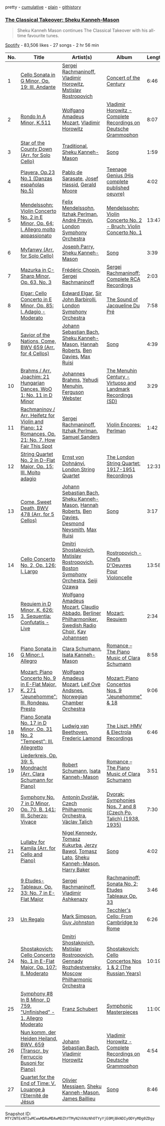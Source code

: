 pretty - [cumulative](/playlists/cumulative/37i9dQZF1DWXtBjoO4Thyy.md) - [plain](/playlists/plain/37i9dQZF1DWXtBjoO4Thyy) - [githistory](https://github.githistory.xyz/mackorone/spotify-playlist-archive/blob/main/playlists/plain/37i9dQZF1DWXtBjoO4Thyy)

### [The Classical Takeover: Sheku Kanneh\-Mason](https://open.spotify.com/playlist/37i9dQZF1DWXtBjoO4Thyy)

> Sheku Kanneh Mason continues The Classical Takeover with his all\-time favourite tunes.

[Spotify](https://open.spotify.com/user/spotify) - 83,506 likes - 27 songs - 2 hr 56 min

| No. | Title | Artist(s) | Album | Length |
|---|---|---|---|---|
| 1 | [Cello Sonata in G Minor, Op\. 19: III\. Andante](https://open.spotify.com/track/06Wx0oY11devl7Fs8fYC75) | [Sergei Rachmaninoff](https://open.spotify.com/artist/0Kekt6CKSo0m5mivKcoH51), [Vladimir Horowitz](https://open.spotify.com/artist/4Ws5hSoABAwvGJ4LhHwHgq), [Mstislav Rostropovich](https://open.spotify.com/artist/50hiYMhi0g77BOkkQ4zebB) | [Concert of the Century](https://open.spotify.com/album/1DzTxmfeDML7KrUS1wck0e) | 6:46 |
| 2 | [Rondo In A Minor, K.511](https://open.spotify.com/track/1tEkbPG2U8PAtTp19FFtz0) | [Wolfgang Amadeus Mozart](https://open.spotify.com/artist/4NJhFmfw43RLBLjQvxDuRS), [Vladimir Horowitz](https://open.spotify.com/artist/4Ws5hSoABAwvGJ4LhHwHgq) | [Vladimir Horowitz \- Complete Recordings on Deutsche Grammophon](https://open.spotify.com/album/6aNDjJNRgOQbWM0wcHvfHC) | 8:07 |
| 3 | [Star of the County Down \(Arr\. for Solo Cello\)](https://open.spotify.com/track/2Wx4VkGi4o0uIKzWb2ivCF) | [Traditional](https://open.spotify.com/artist/1U5zgr455OGyIkLNXvDdrf), [Sheku Kanneh\-Mason](https://open.spotify.com/artist/6OTr0YwLwGdv7mlmX27hRX) | [Song](https://open.spotify.com/album/7oncxQ9LukVa3u0SOTAuWd) | 1:59 |
| 4 | [Playera, Op.23 No.1 \(Danzas españolas No.5\)](https://open.spotify.com/track/2DvdcIEzG9sSmdwveow4kV) | [Pablo de Sarasate](https://open.spotify.com/artist/3L1iFJfRzE7yzilr2yGl6t), [Josef Hassid](https://open.spotify.com/artist/3LW4e1crU9OAptiL380K8n), [Gerald Moore](https://open.spotify.com/artist/0QjqcG7aDPrqJrEogqZu3w) | [Teenage Genius \(His complete published oeuvre\)](https://open.spotify.com/album/1rJ2TUg9h1bC4OojFQYUI0) | 4:02 |
| 5 | [Mendelssohn: Violin Concerto No\. 2 in E Minor, Op\. 64: I\. Allegro molto appassionato](https://open.spotify.com/track/45GpzRKY7eDSfBsi4w8Dtb) | [Felix Mendelssohn](https://open.spotify.com/artist/6MF58APd3YV72Ln2eVg710), [Itzhak Perlman](https://open.spotify.com/artist/0hIG9FXgjQxT8fKaYceFbA), [André Previn](https://open.spotify.com/artist/2tfWguHr2nj4e8KXLKciVq), [London Symphony Orchestra](https://open.spotify.com/artist/5yxyJsFanEAuwSM5kOuZKc) | [Mendelssohn: Violin Concerto No\. 2 \- Bruch: Violin Concerto No\. 1](https://open.spotify.com/album/7gYgexUuy2sDAp8PQPt8bd) | 13:47 |
| 6 | [Myfanwy \(Arr\. for Solo Cello\)](https://open.spotify.com/track/2B9Q7e084xFXvqqoDXmhXn) | [Joseph Parry](https://open.spotify.com/artist/4gzdx0XOE3JZwqUBUJpJXV), [Sheku Kanneh\-Mason](https://open.spotify.com/artist/6OTr0YwLwGdv7mlmX27hRX) | [Song](https://open.spotify.com/album/7oncxQ9LukVa3u0SOTAuWd) | 3:39 |
| 7 | [Mazurka in C\-Sharp Minor, Op\. 63, No\. 3](https://open.spotify.com/track/0mvmLfQYUKGQW7kTqUW5WL) | [Frédéric Chopin](https://open.spotify.com/artist/7y97mc3bZRFXzT2szRM4L4), [Sergei Rachmaninoff](https://open.spotify.com/artist/0Kekt6CKSo0m5mivKcoH51) | [Sergei Rachmaninoff: Complete RCA Recordings](https://open.spotify.com/album/2LFInxWGmE78xU7ETxqNb9) | 2:03 |
| 8 | [Elgar: Cello Concerto in E Minor, Op\. 85: I\. Adagio \- Moderato](https://open.spotify.com/track/3x93ghXBi0jqbm46wsU5ot) | [Edward Elgar](https://open.spotify.com/artist/430byzy0c5bPn5opiu0SRd), [Sir John Barbirolli](https://open.spotify.com/artist/5X3hmAle6klG0VvstAnvyD), [London Symphony Orchestra](https://open.spotify.com/artist/5yxyJsFanEAuwSM5kOuZKc) | [The Sound of Jacqueline Du Pré](https://open.spotify.com/album/2cq1TB0imGfqReueT6ERtm) | 7:58 |
| 9 | [Savior of the Nations, Come, BWV 659 \(Arr\. for 4 Cellos\)](https://open.spotify.com/track/7Il5v7dknoshlFkQRpIqxm) | [Johann Sebastian Bach](https://open.spotify.com/artist/5aIqB5nVVvmFsvSdExz408), [Sheku Kanneh\-Mason](https://open.spotify.com/artist/6OTr0YwLwGdv7mlmX27hRX), [Hannah Roberts](https://open.spotify.com/artist/1B14EjyPPZZWctTrY2vXFr), [Ben Davies](https://open.spotify.com/artist/5ODF3ZVZTnK7T3nvPprURU), [Max Ruisi](https://open.spotify.com/artist/0UqhmCMWvq49fgnXpO4vZQ) | [Song](https://open.spotify.com/album/7oncxQ9LukVa3u0SOTAuWd) | 4:39 |
| 10 | [Brahms / Arr\. Joachim: 21 Hungarian Dances, WoO 1: No\. 11 in D Minor](https://open.spotify.com/track/29SMYRJCjtBMd8gt4RYjBx) | [Johannes Brahms](https://open.spotify.com/artist/5wTAi7QkpP6kp8a54lmTOq), [Yehudi Menuhin](https://open.spotify.com/artist/32i0ni9RO8Q7T7T7ZqkGU2), [Ferguson Webster](https://open.spotify.com/artist/6zQ27cO6gmO812fHa9Jo4S) | [The Menuhin Century \- Virtuoso and Landmark Recordings \(SD\)](https://open.spotify.com/album/1SYkJUEfos7mQHi7TtYEEe) | 3:29 |
| 11 | [Rachmaninov / Arr\. Heifetz for Violin and Piano: 12 Romances, Op\. 21: No\. 7, How Fair This Spot](https://open.spotify.com/track/4vAfNmPvYHT9zkisyjto4g) | [Sergei Rachmaninoff](https://open.spotify.com/artist/0Kekt6CKSo0m5mivKcoH51), [Itzhak Perlman](https://open.spotify.com/artist/0hIG9FXgjQxT8fKaYceFbA), [Samuel Sanders](https://open.spotify.com/artist/1n8c6hHrMJPPnM99Ih1vqH) | [Violin Encores: Perlman](https://open.spotify.com/album/368EVvS5OcWyMzAn2GoB78) | 1:42 |
| 12 | [String Quartet No\. 2 in D\-Flat Major, Op\. 15: III\. Molto adagio](https://open.spotify.com/track/3dLLZqrrmL8e2HjPPb25ci) | [Ernst von Dohnányi](https://open.spotify.com/artist/4svbYK3Jck5FTklqYmeRPK), [London String Quartet](https://open.spotify.com/artist/57EZ0Z13LzdRJUxW1RTbua) | [The London String Quartet: 1917\-1951 Recordings](https://open.spotify.com/album/68kCA23pBdEZVzPZdgktQ6) | 12:31 |
| 13 | [Come, Sweet Death, BWV 478 \(Arr\. for 5 Cellos\)](https://open.spotify.com/track/0jIxlloOV1IC8ANskrmjuz) | [Johann Sebastian Bach](https://open.spotify.com/artist/5aIqB5nVVvmFsvSdExz408), [Sheku Kanneh\-Mason](https://open.spotify.com/artist/6OTr0YwLwGdv7mlmX27hRX), [Hannah Roberts](https://open.spotify.com/artist/1B14EjyPPZZWctTrY2vXFr), [Ben Davies](https://open.spotify.com/artist/5ODF3ZVZTnK7T3nvPprURU), [Desmond Neysmith](https://open.spotify.com/artist/1JDbWFeVdrcXAhwIrE9xf4), [Max Ruisi](https://open.spotify.com/artist/0UqhmCMWvq49fgnXpO4vZQ) | [Song](https://open.spotify.com/album/7oncxQ9LukVa3u0SOTAuWd) | 3:17 |
| 14 | [Cello Concerto No\. 2, Op\. 126: I\. Largo](https://open.spotify.com/track/1k0aeDuZkcMMtAoZ5fqdMl) | [Dmitri Shostakovich](https://open.spotify.com/artist/6s1pCNXcbdtQJlsnM1hRIA), [Mstislav Rostropovich](https://open.spotify.com/artist/50hiYMhi0g77BOkkQ4zebB), [Boston Symphony Orchestra](https://open.spotify.com/artist/0K23lQ2hSQAlxSEeZ05bjI), [Seiji Ozawa](https://open.spotify.com/artist/0atCvjK2GL6ezQFGOQOYQo) | [Rostropovich \- Chefs D'Oeuvres Pour Violoncelle](https://open.spotify.com/album/2ruONADeWaOyMHNr30hhNl) | 13:58 |
| 15 | [Requiem in D Minor, K\. 626: 3\. Sequentia: Confutatis \- Live](https://open.spotify.com/track/2uhNv2XPgmzWNsnxQBwJsh) | [Wolfgang Amadeus Mozart](https://open.spotify.com/artist/4NJhFmfw43RLBLjQvxDuRS), [Claudio Abbado](https://open.spotify.com/artist/6HclTVD03WSY6GUpN16BkP), [Berliner Philharmoniker](https://open.spotify.com/artist/6uRJnvQ3f8whVnmeoecv5Z), [Swedish Radio Choir](https://open.spotify.com/artist/1A9umzen6B9Shk2spCzR9y), [Kay Johannsen](https://open.spotify.com/artist/47YXE8kwtR1YCZ47SqsNXd) | [Mozart: Requiem](https://open.spotify.com/album/09ZGdaL9F1eSqKS8U9sKFt) | 2:34 |
| 16 | [Piano Sonata in G Minor: I\. Allegro](https://open.spotify.com/track/6UzZEuB6ivDYftNaCEu6gd) | [Clara Schumann](https://open.spotify.com/artist/2yzaWNFV3cxmcRZtwtr5WC), [Isata Kanneh\-Mason](https://open.spotify.com/artist/7FEzSfCBSOo0wAmdk9pQ6M) | [Romance – The Piano Music of Clara Schumann](https://open.spotify.com/album/7Jt7TzZQgrMsJgI7CPyApE) | 8:58 |
| 17 | [Mozart: Piano Concerto No\. 9 in E\-Flat Major, K\. 271 "Jeunehomme": III\. Rondeau\. Presto](https://open.spotify.com/track/3ajV5aUll6UgxN4eFtyXWL) | [Wolfgang Amadeus Mozart](https://open.spotify.com/artist/4NJhFmfw43RLBLjQvxDuRS), [Leif Ove Andsnes](https://open.spotify.com/artist/7J9Fo9dMjGNYY8usNMietL), [Norwegian Chamber Orchestra](https://open.spotify.com/artist/0d9lUpaO0F9TJH1mEJ3Ec5) | [Mozart: Piano Concertos Nos\. 9 "Jeunehomme" & 18](https://open.spotify.com/album/305nSYnzmKi3IROyolGpoQ) | 9:06 |
| 18 | [Piano Sonata No\. 17 in D Minor, Op\. 31 No\. 2 "Tempest": III\. Allegretto](https://open.spotify.com/track/4jAVzBlOvpzNuSa5jtFtTg) | [Ludwig van Beethoven](https://open.spotify.com/artist/2wOqMjp9TyABvtHdOSOTUS), [Frederic Lamond](https://open.spotify.com/artist/58wmVy8I6Nh3zMlpssAF4q) | [The Liszt, HMV & Electrola Recordings](https://open.spotify.com/album/2NpRWHzoyzlSb8gJiqPYvX) | 6:46 |
| 19 | [Liederkreis, Op\. 39: 5\. Mondnacht \(Arr\. Clara Schumann for Piano\)](https://open.spotify.com/track/14dJNmT7FOVXvCoNX3FKcX) | [Robert Schumann](https://open.spotify.com/artist/2UqjDAXnDxejEyE0CzfUrZ), [Isata Kanneh\-Mason](https://open.spotify.com/artist/7FEzSfCBSOo0wAmdk9pQ6M) | [Romance – The Piano Music of Clara Schumann](https://open.spotify.com/album/7Jt7TzZQgrMsJgI7CPyApE) | 3:51 |
| 20 | [Symphony No\. 7 in D Minor, Op\. 70, B\. 141: III\. Scherzo: Vivace](https://open.spotify.com/track/24NS9xiHjvh77tlKPMX9QE) | [Antonín Dvořák](https://open.spotify.com/artist/6n7nd5iceYpXVwcx8VPpxF), [Czech Philharmonic Orchestra](https://open.spotify.com/artist/35NnUEPKGspM23lTZvK3cb), [Václav Talich](https://open.spotify.com/artist/0RFTXIaP0UWd7J7UWcpqbH) | [Dvorak: Symphonies Nos\. 7 and 8 \(Czech Po, Talich\) \(1938, 1935\)](https://open.spotify.com/album/2TgVCLr3HfIJyP180uUQyA) | 7:30 |
| 21 | [Lullaby for Kamila \(Arr\. for Cello and Piano\)](https://open.spotify.com/track/3i4bxlsKREQ5L1CPCu3c7s) | [Nigel Kennedy](https://open.spotify.com/artist/7AANfmLM36QqH6QsOQnV3h), [Tomasz Kukurba](https://open.spotify.com/artist/1o84DJ2h5UBsrHD8wDM29Y), [Jerzy Bawol](https://open.spotify.com/artist/0Y9DK6QAk2YS4XSrznipj7), [Tomasz Lato](https://open.spotify.com/artist/5uGlIjhzwY1hNJkmbsXOo0), [Sheku Kanneh\-Mason](https://open.spotify.com/artist/6OTr0YwLwGdv7mlmX27hRX), [Harry Baker](https://open.spotify.com/artist/6Cb0nXxdjrk9nTcVXUgQvU) | [Song](https://open.spotify.com/album/7oncxQ9LukVa3u0SOTAuWd) | 4:02 |
| 22 | [9 Etudes\-Tableaux, Op\. 33: No\. 7 in E\-Flat Major](https://open.spotify.com/track/22c1OK8VcBqWb1PTQR8lVl) | [Sergei Rachmaninoff](https://open.spotify.com/artist/0Kekt6CKSo0m5mivKcoH51), [Vladimir Ashkenazy](https://open.spotify.com/artist/20iZXzMb8LoWXOeca32i82) | [Rachmaninoff: Sonata No\. 2; Etudes Tableaux Op\. 33](https://open.spotify.com/album/7FsTJe8z03jxbKfbWnfoym) | 3:46 |
| 23 | [Un Regalo](https://open.spotify.com/track/3FDNbEsnS6lnIeZhARvHtz) | [Mark Simpson](https://open.spotify.com/artist/2AMMmwPg4PPzGCtwRPPKhM), [Guy Johnston](https://open.spotify.com/artist/5ydL3z2G6caDkArOagfLYx) | [Tecchler's Cello: From Cambridge to Rome](https://open.spotify.com/album/2lNjb7FVsX8R8QpX9rMOrO) | 6:26 |
| 24 | [Shostakovich: Cello Concerto No\. 1 in E\-Flat Major, Op\. 107: II\. Moderato](https://open.spotify.com/track/3jPud22EIhycq0XCt5gmb2) | [Dmitri Shostakovich](https://open.spotify.com/artist/6s1pCNXcbdtQJlsnM1hRIA), [Mstislav Rostropovich](https://open.spotify.com/artist/50hiYMhi0g77BOkkQ4zebB), [Gennady Rozhdestvensky](https://open.spotify.com/artist/7sjMk07ASNAAPVXoag7sGO), [Moscow Philharmonic Orchestra](https://open.spotify.com/artist/5EzQdU1LSOQszQFjsYt1E0) | [Shostakovich: Cello Concertos Nos 1 & 2 \(The Russian Years\)](https://open.spotify.com/album/4juQc9n4uBdHuepsEuXUg4) | 10:19 |
| 25 | [Symphony \#8 In B Minor, D 759, "Unfinished" \- 1\. Allegro Moderato](https://open.spotify.com/track/3sOUc7xYfhwxKVZXmEZcY4) | [Franz Schubert](https://open.spotify.com/artist/2p0UyoPfYfI76PCStuXfOP) | [Symphonic Masterpieces](https://open.spotify.com/album/2bJBS7VCjQZwIwjr4EWXGb) | 11:00 |
| 26 | [Nun komm, der Heiden Heiland, BWV\. 659 \(Transcr\. by Ferruccio Busoni for Piano\)](https://open.spotify.com/track/0TCXdPee0GB8d1z2chJSKs) | [Johann Sebastian Bach](https://open.spotify.com/artist/5aIqB5nVVvmFsvSdExz408), [Vladimir Horowitz](https://open.spotify.com/artist/4Ws5hSoABAwvGJ4LhHwHgq) | [Vladimir Horowitz \- Complete Recordings on Deutsche Grammophon](https://open.spotify.com/album/6aNDjJNRgOQbWM0wcHvfHC) | 4:54 |
| 27 | [Quartet for the End of Time: V\. Louange à l'Eternité de Jésus](https://open.spotify.com/track/3rkyQHH6vKOcIuMTs7J511) | [Olivier Messiaen](https://open.spotify.com/artist/6CS9O2pE67oq44GZuBEBuD), [Sheku Kanneh\-Mason](https://open.spotify.com/artist/6OTr0YwLwGdv7mlmX27hRX), [James Baillieu](https://open.spotify.com/artist/5o1lIvoofusk0yaZpV9BAf) | [Song](https://open.spotify.com/album/7oncxQ9LukVa3u0SOTAuWd) | 8:46 |

Snapshot ID: `MTY2NTExNTIwMCwwMDAwMDAwMDZhYTMyN2VkNzNhOTYyYjE0MjBkNDIyODYyMDg0ZDgy`
